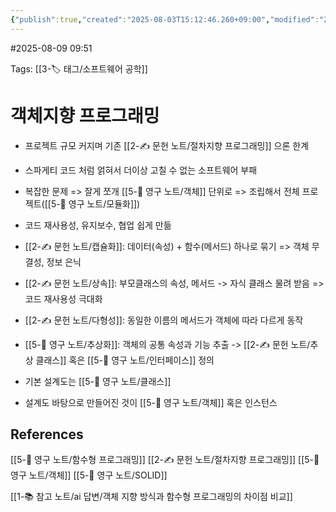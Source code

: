 ```yaml
---
{"publish":true,"created":"2025-08-03T15:12:46.260+09:00","modified":"2025-08-09T09:53:04.864+09:00","cssclasses":""}
---
```


#2025-08-09 09:51

Tags: [[3-🏷️ 태그/소프트웨어 공학]]

# 객체지향 프로그래밍
- 프로젝트 규모 커지며 기존 [[2-✍️ 문헌 노트/절차지향 프로그래밍]] 으론 한계 
- 스파게티 코드 처럼 얽혀서 더이상 고칠 수 없는 소프트웨어 부패

- 복잡한 문제 => 잘게 쪼개 [[5-💎 영구 노트/객체]] 단위로 => 조립해서 전체 프로젝트([[5-💎 영구 노트/모듈화]])
- 코드 재사용성, 유지보수, 협업 쉽게 만듦

- [[2-✍️ 문헌 노트/캡슐화]]: 데이터(속성) + 함수(메서드) 하나로 묶기 => 객체 무결성, 정보 은닉
- [[2-✍️ 문헌 노트/상속]]: 부모클래스의 속성, 메서드 -> 자식 클래스 물려 받음 => 코드 재사용성 극대화
- [[2-✍️ 문헌 노트/다형성]]: 동일한 이름의 메서드가 객체에 따라 다르게 동작
- [[5-💎 영구 노트/추상화]]: 객체의 공통 속성과 기능 추출 -> [[2-✍️ 문헌 노트/추상 클래스]] 혹은 [[5-💎 영구 노트/인터페이스]] 정의

- 기본 설계도는 [[5-💎 영구 노트/클래스]]
- 설계도 바탕으로 만들어진 것이 [[5-💎 영구 노트/객체]] 혹은 인스턴스

## References
 [[5-💎 영구 노트/함수형 프로그래밍]]
 [[2-✍️ 문헌 노트/절차지향 프로그래밍]]
[[5-💎 영구 노트/객체]]
[[5-💎 영구 노트/SOLID]]

 [[1-📚 참고 노트/ai 답변/객체 지향 방식과 함수형 프로그래밍의 차이점 비교]]